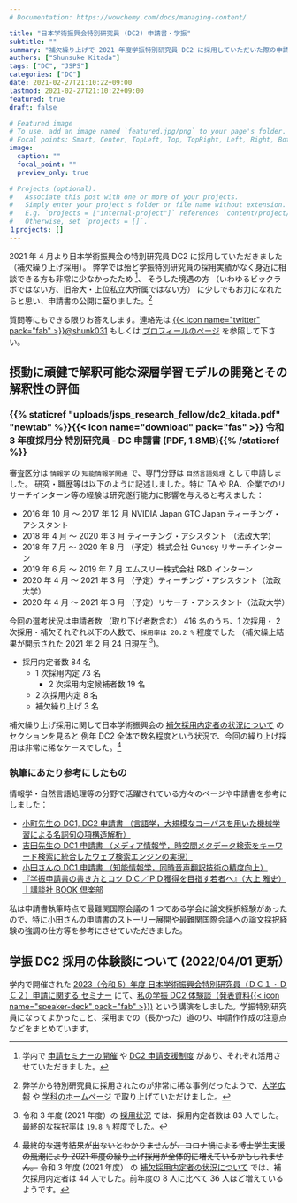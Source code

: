 ```yaml
---
# Documentation: https://wowchemy.com/docs/managing-content/

title: "日本学術振興会特別研究員 (DC2) 申請書・学振"
subtitle: ""
summary: "補欠繰り上げで 2021 年度学振特別研究員 DC2 に採用していただいた際の申請書です。"
authors: ["Shunsuke Kitada"]
tags: ["DC", "JSPS"]
categories: ["DC"]
date: 2021-02-27T21:10:22+09:00
lastmod: 2021-02-27T21:10:22+09:00
featured: true
draft: false

# Featured image
# To use, add an image named `featured.jpg/png` to your page's folder.
# Focal points: Smart, Center, TopLeft, Top, TopRight, Left, Right, BottomLeft, Bottom, BottomRight.
image:
  caption: ""
  focal_point: ""
  preview_only: true

# Projects (optional).
#   Associate this post with one or more of your projects.
#   Simply enter your project's folder or file name without extension.
#   E.g. `projects = ["internal-project"]` references `content/project/deep-learning/index.md`.
#   Otherwise, set `projects = []`.
１projects: []
---
```


2021 年 4 月より日本学術振興会の特別研究員 DC2 に採用していただきました（補欠繰り上げ採用）。
弊学では殆ど学振特別研究員の採用実績がなく身近に相談できる方も非常に少なかったため [^1]、
そうした境遇の方 （いわゆるビックラボではない方、旧帝大・上位私立大所属ではない方） に少しでもお力になれたらと思い、申請書の公開に至りました。[^2]

質問等にもできる限りお答えします。連絡先は [{{< icon name="twitter" pack="fab" >}}@shunk031](https://twitter.com/shunk031) もしくは [プロフィールのページ](/authors/shunsuke-kitada/) を参照して下さい。

## 摂動に頑健で解釈可能な深層学習モデルの開発とその解釈性の評価

### {{% staticref "uploads/jsps_research_fellow/dc2_kitada.pdf" "newtab" %}}{{< icon name="download" pack="fas" >}} 令和 3 年度採用分 特別研究員 - DC 申請書 (PDF, 1.8MB){{% /staticref %}}

審査区分は `情報学` の `知能情報学関連` で、専門分野は `自然言語処理` として申請しました。
研究・職歴等は以下のように記述しました。特に TA や RA、企業でのリサーチインターン等の経験は研究遂行能力に影響を与えると考えました：
- 2016 年 10 月 ～ 2017 年 12 月 NVIDIA Japan GTC Japan ティーチング・アシスタント
- 2018 年 4 月 ～ 2020 年 3 月 ティーチング・アシスタント （法政大学）
- 2018 年 7 月 ～ 2020 年 8 月 （予定）株式会社 Gunosy リサーチインターン
- 2019 年 6 月 ～ 2019 年 7 月 エムスリー株式会社 R&D インターン
- 2020 年 4 月 ～ 2021 年 3 月 （予定）ティーチング・アシスタント（法政大学）
- 2020 年 4 月 ～ 2021 年 3 月 （予定）リサーチ・アシスタント（法政大学）

今回の選考状況は申請者数 （取り下げ者数含む） 416 名のうち、1 次採用・ 2 次採用・補欠それぞれ以下の人数で、`採用率は 20.2 %` 程度でした （補欠繰上結果が開示された 2021 年 2 月 24 日現在 [^3])。
- 採用内定者数 84 名
  - 1 次採用内定 73 名
    - 2 次採用内定候補者数 19 名
  - 2 次採用内定 8 名
  - 補欠繰り上げ 3 名

補欠繰り上げ採用に関して日本学術振興会の [補欠採用内定者の状況について](https://www.jsps.go.jp/j-pd/pd_saiyo.html) のセクションを見ると
例年 DC2 全体で数名程度という状況で、今回の繰り上げ採用は非常に稀なケースでした。[^4]

### 執筆にあたり参考にしたもの

情報学・自然言語処理等の分野で活躍されている方々のページや申請書を参考にしました：
- [小町先生の DC1, DC2 申請書 （言語学，大規模なコーパスを用いた機械学習による名詞句の項構造解析）](http://cl.sd.tmu.ac.jp/~komachi/docs/jsps.html)
- [吉田先生の DC1 申請書 （メディア情報学，時空間メタデータ検索をキーワード検索に統合したウェブ検索エンジンの実現）](http://www.mibel.cs.tsukuba.ac.jp/~ceekz/dc1/)
- [小田さんの DC1 申請書 （知能情報学，同時音声翻訳技術の精度向上）](https://drive.google.com/file/d/0B3O7bgd3mym6N214SWw3eVJCS3M/view)
- [『学振申請書の書き方とコツ ＤＣ／ＰＤ獲得を目指す若者へ』（大上 雅史）｜講談社 BOOK 倶楽部](https://bookclub.kodansha.co.jp/product?item=0000147760)

私は申請書執筆時点で最難関国際会議の 1 つである学会に論文採択経験があったので、特に小田さんの申請書のストーリー展開や最難関国際会議への論文採択経験の強調の仕方等を参考にさせていただきました。

## 学振 DC2 採用の体験談について (2022/04/01 更新）

学内で開催された [2023（令和 5）年度 日本学術振興会特別研究員（ＤＣ１・ＤＣ２）申請に関する セミナー](https://www.hosei.ac.jp/kenkyu/info/article-20220228215045/) にて、[私の学振 DC2 体験談（発表資料{{< icon name="speaker-deck" pack="fab" >}})](/talk/my-experience-about-jsps-research-fellowship) という講演をしました。学振特別研究員になってよかったこと、採用までの（長かった）道のり、申請作作成の注意点などをまとめています。

[^1]: 学内で [申請セミナーの開催](https://www.hosei.ac.jp/gs/info/article-20200305102401) や [DC2 申請支援制度](https://www.hosei.ac.jp/kenkyu/info/article-20200525125134) があり、それぞれ活用させていただきました。

[^2]: 弊学から特別研究員に採用されたのが非常に稀な事例だったようで、[大学広報](https://www.hosei.ac.jp/koganei/pickup/article-20210305121330/) や [学科のホームページ](https://ai.ws.hosei.ac.jp/wp/news/news20210408/) で取り上げていただけました。

[^3]: 令和 3 年度 (2021 年度）の [採用状況](https://www.jsps.go.jp/j-pd/pd_saiyo.html) では、採用内定者数は 83 人でした。最終的な採択率は `19.8 %` 程度でした。

[^4]: <s> 最終的な選考結果が出ないとわかりませんが、コロナ禍による博士学生支援の風潮により 2021 年度の繰り上げ採用が全体的に増えているかもしれません。</s> 令和 3 年度 (2021 年度） の [補欠採用内定者の状況について](https://www.jsps.go.jp/j-pd/pd_saiyo.html) では、補欠採用内定者は 44 人でした。前年度の 8 人に比べて 36 人ほど増えているようです。
